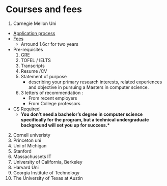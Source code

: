 # Courses and fees

1. Carnegie Mellon Uni

- [Application process](https://csd.cmu.edu/academics/masters/admissions)
- [Fees](https://www.cmu.edu/sfs/tuition/graduate/scs.html)
  - Arround 1.6cr for two years
- Pre-requisites
  1. GRE
  2. TOFEL / IELTS
  3. Transcripts
  4. Resume /CV
  5. Statement of purpose
     - describing your primary research interests, related experiences and objective in pursuing a Masters in computer science.
  6. 3 letters of recommendation :
     - From recent employers
     - From College professors
- CS Required
  - **You don’t need a bachelor’s degree in computer science specifically for the program, but a technical undergraduate background will set you up for success.\***

2. Cornell univeristy
3. Princeton uni
4. Uni of Michigan
5. Stanford
6. Massachussets IT
7. University of California, Berkeley
8. Harvard Uni
9. Georgia Institute of Technology
10. The University of Texas at Austin
